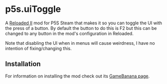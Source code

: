 # p5s.uiToggle
A [Reloaded II](https://reloaded-project.github.io/Reloaded-II/) mod for P5S Steam that makes it so you can toggle the UI with the press of a button. By default the button to do this is F2 but this can be changed to any button in the mod's configuration in Reloaded.

Note that disabling the UI when in menus will cause weirdness, I have no intention of fixing/changing this.

## Installation
For information on installing the mod check out its [GameBanana page](https://gamebanana.com/mods/457047).
